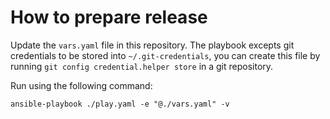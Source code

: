 # How to prepare release

Update the ``vars.yaml`` file in this repository.
The playbook excepts git credentials to be stored into ``~/.git-credentials``, you can create this file by running
``git config credential.helper store`` in a git repository.
 
Run using the following command: 

```shell
ansible-playbook ./play.yaml -e "@./vars.yaml" -v
```